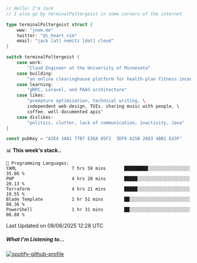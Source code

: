 ```go
// Hello! I'm Jack
// I also go by terminalPoltergeist in some corners of the internet

type terminalPoltergeist struct {
    www: "jnem.me"
    twitter: "@i_heart_vim"
    email: "jack [at] nemitz [dot] cloud"
}

switch terminalPoltergeist {
    case work:
        "Cloud Engineer at the University of Minnesota"
    case building:
        "an online clearinghouse platform for health-plan fitness incentive programs"
    case learning:
        "gRPC, Laravel, and PAAS architecture"
    case likes:
        "premature optimization, technical writing, \
        independent web-design, TUIs, sharing music with people, \
        coffee, well-documented apis"
    case dislikes:
        "politics, clutter, lack of communication, inactivity, Java"
}

const pubKey = "A2E4 3AA1 77B7 E36A 05F2  3DF6 A25B 2683 4BB1 E43F"
```

<!--START_SECTION:waka-->
📊 **This week's stack..** 

```text
💬 Programming Languages: 
YAML                     7 hrs 59 mins       █████████░░░░░░░░░░░░░░░░   35.86 % 
PHP                      4 hrs 28 mins       █████░░░░░░░░░░░░░░░░░░░░   20.13 % 
Terraform                4 hrs 21 mins       █████░░░░░░░░░░░░░░░░░░░░   19.55 % 
Blade Template           1 hr 51 mins        ██░░░░░░░░░░░░░░░░░░░░░░░   08.36 % 
PowerShell               1 hr 31 mins        ██░░░░░░░░░░░░░░░░░░░░░░░   06.88 % 
```


 Last Updated on 08/06/2025 12:28 UTC
<!--END_SECTION:waka-->

##### What I'm Listening to...

[![spotify-github-profile](https://jnem.me/listening-item?maxAge=2592000)](https://jnem.me/listening)
